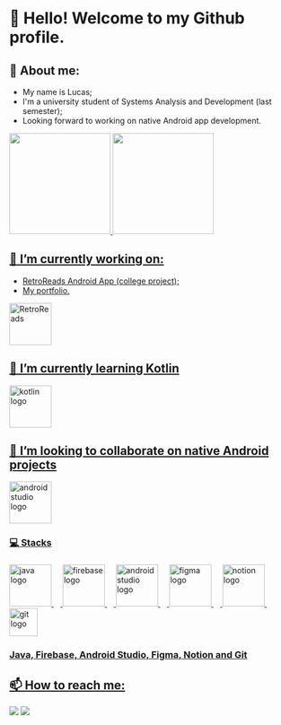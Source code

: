 # 👋 Hello! Welcome to my Github profile.

## 👤 About me:
- My name is Lucas;
- I'm a university student of Systems Analysis and Development (last semester);
- Looking forward to working on native Android app development.

<div>
<a href="https://github.com/LucasQuinalia">
<img loading="lazy" height="180em" src="https://github-readme-stats.vercel.app/api/top-langs/?username=LucasQuinalia&layout=compact&langs_count=7&theme=dracula"/>
<img loading="lazy" height="180em" src="https://github-readme-stats.vercel.app/api?username=LucasQuinalia&show_icons=true&theme=dracula&include_all_commits=true&count_private=true"/>
</div>

## 🔭 I’m currently working on:
- RetroReads Android App (college project);
- My portfolio.
<div align="left">
  <img height="75em" src="https://imgur.com/DAsGHhe.png" alt="RetroReads"/>
</div>
  
## 🌱 I’m currently learning Kotlin
<div align="left">
  <img src="https://skillicons.dev/icons?i=kotlin" height="75em" alt="kotlin logo"/>
</div>

## 👯 I’m looking to collaborate on native Android projects
<div align="left">
  <img src="https://skillicons.dev/icons?i=androidstudio" height="75em" alt="androidstudio logo"/>
</div>

### 💻 Stacks

###

<div align="left">
  <img src="https://skillicons.dev/icons?i=java" height="75em" alt="java logo"/>
  <img width="12" />
  <img src="https://skillicons.dev/icons?i=firebase" height="75em" alt="firebase logo"/>
  <img width="12" />
  <img src="https://skillicons.dev/icons?i=androidstudio" height="75em" alt="androidstudio logo"/>
  <img width="12" />
  <img src="https://skillicons.dev/icons?i=figma" height="75em" alt="figma logo"/>
  <img width="12" />
  <img src="https://skillicons.dev/icons?i=notion" height="75em" alt="notion logo"/>
  <img width="12"/>
  <img src="https://skillicons.dev/icons?i=git" height="50em" alt="git logo"/>
</div>

### <p align="left">Java, Firebase, Android Studio, Figma, Notion and Git</p>

## 📫 How to reach me:
<div>
  <a href = "mailto:lrgquinalia@gmail.com"><img loading="lazy" src="https://img.shields.io/badge/Gmail-D14836?style=for-the-badge&logo=gmail&logoColor=white" target="_blank"></a>
  <a href="https://www.linkedin.com/in/lucas-quinalia/" target="_blank"><img loading="lazy" src="https://img.shields.io/badge/-LinkedIn-%230077B5?style=for-the-badge&logo=linkedin&logoColor=white" target="_blank"></a>   
</div>
